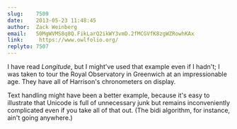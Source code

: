 ```yaml
---
slug:    7509
date:    2013-05-23 11:48:45
author:  Zack Weinberg
email:   50MgWVMS8q8Q.FikLarQ2ikWY3vmD.2fMCGVfK8zgWZRowhKAx
link:     https://www.owlfolio.org/
replyto: 7507
---
```


I have read <i>Longitude</i>, but I might've used that example even if
I hadn't; I was taken to tour the Royal Observatory in Greenwich at an
impressionable age.  They have all of Harrison's chronometers on
display.

Text handling might have been a better example, because it's easy to
illustrate that Unicode is full of unnecessary junk but remains
inconveniently complicated even if you take all of that out.  (The
bidi algorithm, for instance, ain't going anywhere.)
